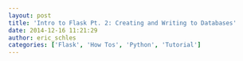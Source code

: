 ```yaml
---
layout: post
title: 'Intro to Flask Pt. 2: Creating and Writing to Databases'
date: 2014-12-16 11:21:29
author: eric_schles
categories: ['Flask', 'How Tos', 'Python', 'Tutorial']
---
```

